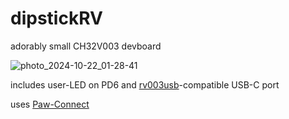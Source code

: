 # dipstickRV
adorably small CH32V003 devboard

![photo_2024-10-22_01-28-41](https://github.com/user-attachments/assets/5fb659e0-3a45-498e-b140-11b49c420fac)

includes user-LED on PD6 and [rv003usb](https://github.com/cnlohr/rv003usb)-compatible USB-C port

uses [Paw-Connect](https://github.com/LeoDJ/Paw-Connect)
